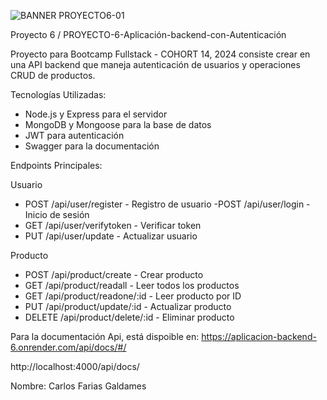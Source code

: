 ![BANNER PROYECTO6-01](https://github.com/user-attachments/assets/69b3c446-fbcd-494c-a1a5-c8fe609daea1)


Proyecto 6 / PROYECTO-6-Aplicación-backend-con-Autenticación

Proyecto para Bootcamp Fullstack - COHORT 14, 2024 consiste crear en una API backend que maneja autenticación de usuarios y operaciones CRUD de productos.

Tecnologías Utilizadas:
- Node.js y Express para el servidor
- MongoDB y Mongoose para la base de datos
- JWT para autenticación
- Swagger para la documentación


Endpoints Principales:

Usuario

- POST /api/user/register - Registro de usuario
 -POST /api/user/login - Inicio de sesión
- GET /api/user/verifytoken - Verificar token
- PUT /api/user/update - Actualizar usuario

  
Producto

- POST /api/product/create - Crear producto
- GET /api/product/readall - Leer todos los productos
- GET /api/product/readone/:id - Leer producto por ID
- PUT /api/product/update/:id - Actualizar producto
- DELETE /api/product/delete/:id - Eliminar producto

Para la documentación Api, está dispoible en:
https://aplicacion-backend-6.onrender.com/api/docs/#/

http://localhost:4000/api/docs/



Nombre: Carlos Farias Galdames


